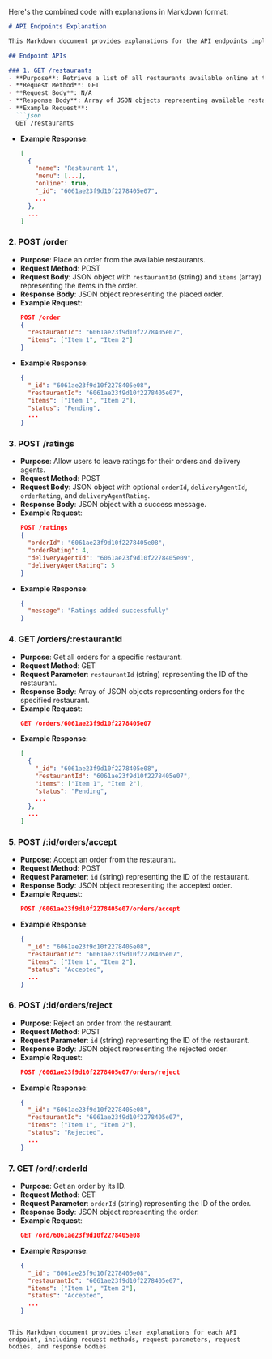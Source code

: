 Here's the combined code with explanations in Markdown format:

```markdown
# API Endpoints Explanation

This Markdown document provides explanations for the API endpoints implemented in the provided Node.js Express router.

## Endpoint APIs

### 1. GET /restaurants
- **Purpose**: Retrieve a list of all restaurants available online at the given hour.
- **Request Method**: GET
- **Request Body**: N/A
- **Response Body**: Array of JSON objects representing available restaurants.
- **Example Request**:
  ```json
  GET /restaurants
  ```
- **Example Response**:
  ```json
  [
    {
      "name": "Restaurant 1",
      "menu": [...],
      "online": true,
      "_id": "6061ae23f9d10f2278405e07",
      ...
    },
    ...
  ]
  ```

### 2. POST /order
- **Purpose**: Place an order from the available restaurants.
- **Request Method**: POST
- **Request Body**: JSON object with `restaurantId` (string) and `items` (array) representing the items in the order.
- **Response Body**: JSON object representing the placed order.
- **Example Request**:
  ```json
  POST /order
  {
    "restaurantId": "6061ae23f9d10f2278405e07",
    "items": ["Item 1", "Item 2"]
  }
  ```
- **Example Response**:
  ```json
  {
    "_id": "6061ae23f9d10f2278405e08",
    "restaurantId": "6061ae23f9d10f2278405e07",
    "items": ["Item 1", "Item 2"],
    "status": "Pending",
    ...
  }
  ```

### 3. POST /ratings
- **Purpose**: Allow users to leave ratings for their orders and delivery agents.
- **Request Method**: POST
- **Request Body**: JSON object with optional `orderId`, `deliveryAgentId`, `orderRating`, and `deliveryAgentRating`.
- **Response Body**: JSON object with a success message.
- **Example Request**:
  ```json
  POST /ratings
  {
    "orderId": "6061ae23f9d10f2278405e08",
    "orderRating": 4,
    "deliveryAgentId": "6061ae23f9d10f2278405e09",
    "deliveryAgentRating": 5
  }
  ```
- **Example Response**:
  ```json
  {
    "message": "Ratings added successfully"
  }
  ```

### 4. GET /orders/:restaurantId
- **Purpose**: Get all orders for a specific restaurant.
- **Request Method**: GET
- **Request Parameter**: `restaurantId` (string) representing the ID of the restaurant.
- **Response Body**: Array of JSON objects representing orders for the specified restaurant.
- **Example Request**:
  ```json
  GET /orders/6061ae23f9d10f2278405e07
  ```
- **Example Response**:
  ```json
  [
    {
      "_id": "6061ae23f9d10f2278405e08",
      "restaurantId": "6061ae23f9d10f2278405e07",
      "items": ["Item 1", "Item 2"],
      "status": "Pending",
      ...
    },
    ...
  ]
  ```

### 5. POST /:id/orders/accept
- **Purpose**: Accept an order from the restaurant.
- **Request Method**: POST
- **Request Parameter**: `id` (string) representing the ID of the restaurant.
- **Response Body**: JSON object representing the accepted order.
- **Example Request**:
  ```json
  POST /6061ae23f9d10f2278405e07/orders/accept
  ```
- **Example Response**:
  ```json
  {
    "_id": "6061ae23f9d10f2278405e08",
    "restaurantId": "6061ae23f9d10f2278405e07",
    "items": ["Item 1", "Item 2"],
    "status": "Accepted",
    ...
  }
  ```

### 6. POST /:id/orders/reject
- **Purpose**: Reject an order from the restaurant.
- **Request Method**: POST
- **Request Parameter**: `id` (string) representing the ID of the restaurant.
- **Response Body**: JSON object representing the rejected order.
- **Example Request**:
  ```json
  POST /6061ae23f9d10f2278405e07/orders/reject
  ```
- **Example Response**:
  ```json
  {
    "_id": "6061ae23f9d10f2278405e08",
    "restaurantId": "6061ae23f9d10f2278405e07",
    "items": ["Item 1", "Item 2"],
    "status": "Rejected",
    ...
  }
  ```

### 7. GET /ord/:orderId
- **Purpose**: Get an order by its ID.
- **Request Method**: GET
- **Request Parameter**: `orderId` (string) representing the ID of the order.
- **Response Body**: JSON object representing the order.
- **Example Request**:
  ```json
  GET /ord/6061ae23f9d10f2278405e08
  ```
- **Example Response**:
  ```json
  {
    "_id": "6061ae23f9d10f2278405e08",
    "restaurantId": "6061ae23f9d10f2278405e07",
    "items": ["Item 1", "Item 2"],
    "status": "Accepted",
    ...
  }
  ```
```

This Markdown document provides clear explanations for each API endpoint, including request methods, request parameters, request bodies, and response bodies.
